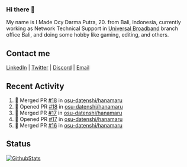 ### Hi there 👋

My name is I Made Ocy Darma Putra, 20. from Bali, Indonesia, currently working as Network Technical Support in [Universal Broadband](https://universal.net.id) branch office Bali, and doing some hobby like gaming, editing, and others.

## Contact me

[LinkedIn](https://linkedin.com/in/troke) | [Twitter](https://twitter.com/darma_ochi) | [Discord](https://link.troke.id/discord) | <a href="mailto:ochi@troke.id">Email</a> 

## Recent Activity

<!--START_SECTION:activity-->
1. 🎉 Merged PR [#18](https://github.com/osu-datenshi/hanamaru/pull/18) in [osu-datenshi/hanamaru](https://github.com/osu-datenshi/hanamaru)
2. 💪 Opened PR [#18](https://github.com/osu-datenshi/hanamaru/pull/18) in [osu-datenshi/hanamaru](https://github.com/osu-datenshi/hanamaru)
3. 🎉 Merged PR [#17](https://github.com/osu-datenshi/hanamaru/pull/17) in [osu-datenshi/hanamaru](https://github.com/osu-datenshi/hanamaru)
4. 💪 Opened PR [#17](https://github.com/osu-datenshi/hanamaru/pull/17) in [osu-datenshi/hanamaru](https://github.com/osu-datenshi/hanamaru)
5. 🎉 Merged PR [#16](https://github.com/osu-datenshi/hanamaru/pull/16) in [osu-datenshi/hanamaru](https://github.com/osu-datenshi/hanamaru)
<!--END_SECTION:activity-->

## Status

[![GithubStats](https://github-readme-stats.vercel.app/api?username=troke12&show_icons=true)](https://github.com/troke12)
